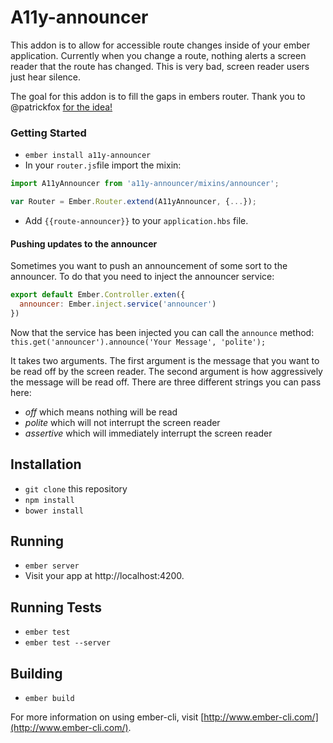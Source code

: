 # A11y-announcer

This addon is to allow for accessible route changes inside of your ember application.
Currently when you change a route, nothing alerts a screen reader that the route
has changed. This is very bad, screen reader users just hear silence.

The goal for this addon is to fill the gaps in embers router. Thank you to
@patrickfox [for the idea!](https://vimeo.com/117614181)

### Getting Started

- `ember install a11y-announcer`
- In your `router.js`file import the mixin:
```js
import A11yAnnouncer from 'a11y-announcer/mixins/announcer';

var Router = Ember.Router.extend(A11yAnnouncer, {...});
```
- Add `{{route-announcer}}` to your `application.hbs` file.

#### Pushing updates to the announcer

Sometimes you want to push an announcement of some sort to the announcer.
To do that you need to inject the announcer service:

```js
export default Ember.Controller.exten({
  announcer: Ember.inject.service('announcer')
})
```
Now that the service has been injected you can call the `announce` method:
`this.get('announcer').announce('Your Message', 'polite');`

It takes two arguments. The first argument is the message that you want to be
read off by the screen reader. The second argument is how aggressively the message
will be read off. There are three different strings you can pass here:
- _off_ which means nothing will be read
- _polite_ which will not interrupt the screen reader
- _assertive_ which will immediately interrupt the screen reader

## Installation

* `git clone` this repository
* `npm install`
* `bower install`

## Running

* `ember server`
* Visit your app at http://localhost:4200.

## Running Tests

* `ember test`
* `ember test --server`

## Building

* `ember build`

For more information on using ember-cli, visit [http://www.ember-cli.com/](http://www.ember-cli.com/).
